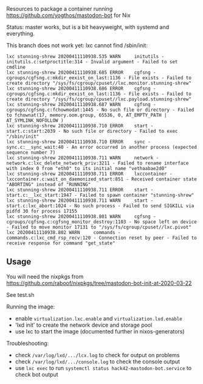 Resources to package a container running https://github.com/yogthos/mastodon-bot for Nix

Status: master works, but is a bit heavyweight, with systemd and everything.

This branch does not work yet: lxc cannot find /sbin/init:

```
lxc stunning-shrew 20200411110938.535 WARN     initutils - initutils.c:setproctitle:314 - Invalid argument - Failed to set cmdline
lxc stunning-shrew 20200411110938.685 ERROR    cgfsng - cgroups/cgfsng.c:mkdir_eexist_on_last:1136 - File exists - Failed to create directory "/sys/fs/cgroup/cpuset//lxc.monitor.stunning-shrew"
lxc stunning-shrew 20200411110938.686 ERROR    cgfsng - cgroups/cgfsng.c:mkdir_eexist_on_last:1136 - File exists - Failed to create directory "/sys/fs/cgroup/cpuset//lxc.payload.stunning-shrew"
lxc stunning-shrew 20200411110938.687 WARN     cgfsng - cgroups/cgfsng.c:fchowmodat:1445 - No such file or directory - Failed to fchownat(17, memory.oom.group, 65536, 0, AT_EMPTY_PATH | AT_SYMLINK_NOFOLLOW )
lxc stunning-shrew 20200411110938.710 ERROR    start - start.c:start:2039 - No such file or directory - Failed to exec "/sbin/init"
lxc stunning-shrew 20200411110938.710 ERROR    sync - sync.c:__sync_wait:40 - An error occurred in another process (expected sequence number 7)
lxc stunning-shrew 20200411110938.711 WARN     network - network.c:lxc_delete_network_priv:3211 - Failed to rename interface with index 0 from "eth0" to its initial name "vethaabae2d0"
lxc stunning-shrew 20200411110938.711 ERROR    lxccontainer - lxccontainer.c:wait_on_daemonized_start:851 - Received container state "ABORTING" instead of "RUNNING"
lxc stunning-shrew 20200411110938.711 ERROR    start - start.c:__lxc_start:1947 - Failed to spawn container "stunning-shrew"
lxc stunning-shrew 20200411110938.711 WARN     start - start.c:lxc_abort:1024 - No such process - Failed to send SIGKILL via pidfd 30 for process 17155
lxc stunning-shrew 20200411110938.801 WARN     cgfsng - cgroups/cgfsng.c:cgfsng_monitor_destroy:1103 - No space left on device - Failed to move monitor 17131 to "/sys/fs/cgroup/cpuset//lxc.pivot"
lxc 20200411110938.802 WARN     commands - commands.c:lxc_cmd_rsp_recv:120 - Connection reset by peer - Failed to receive response for command "get_state"
```

## Usage

You will need the nixpkgs from https://github.com/raboof/nixpkgs/tree/mastodon-bot-init-at-2020-03-22

See test.sh

Running the image:
* enable `virtualization.lxc.enable` and `virtualization.lxd.enable`
* 'lxd init' to create the network device and storage pool
* use lxc to start the image (documented further in nixos-generators)

Troubleshooting:
* check `/var/log/lxd/.../lcx.log` to check for output on problems
* check `/var/log/lxd/.../console.log` to check the console output
* use `lxc exec` to run `systemctl status hack42-mastodon-bot.service` to check bot output

